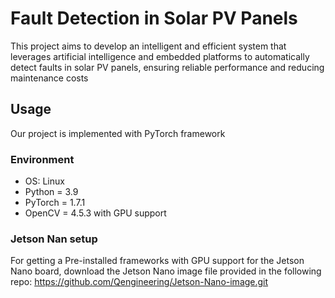 
# Fault Detection in Solar PV Panels 
This project aims to develop an intelligent and efficient system that leverages artificial intelligence and embedded platforms to automatically detect faults in solar PV panels, ensuring reliable performance and reducing maintenance costs


## Usage
Our project is implemented with PyTorch framework

### Environment
- OS: Linux
- Python = 3.9
- PyTorch = 1.7.1
- OpenCV = 4.5.3 with GPU support

### Jetson Nan setup
For getting a Pre-installed frameworks with GPU support for the Jetson Nano board, download the Jetson Nano image file provided in the following repo: https://github.com/Qengineering/Jetson-Nano-image.git


 

 
